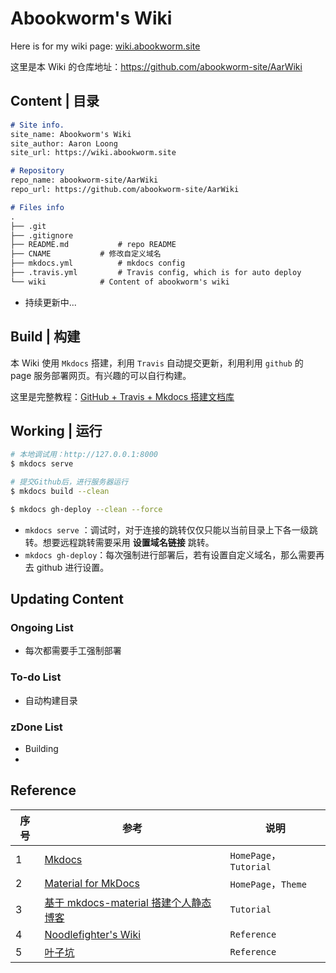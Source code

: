 # Abookworm's Wiki
Here is for my wiki page: [wiki.abookworm.site](https://wiki.abookworm.site)

这里是本 Wiki 的仓库地址：https://github.com/abookworm-site/AarWiki

## Content | 目录



```markdown
# Site info.
site_name: Abookworm's Wiki
site_author: Aaron Loong
site_url: https://wiki.abookworm.site

# Repository
repo_name: abookworm-site/AarWiki
repo_url: https://github.com/abookworm-site/AarWiki

# Files info
.
├── .git
├── .gitignore
├── README.md			# repo README
├── CNAME			# 修改自定义域名
├── mkdocs.yml			# mkdocs config
├── .travis.yml			# Travis config, which is for auto deploy
└── wiki			# Content of abookworm's wiki

```

- 持续更新中...



## Build | 构建

本 Wiki 使用 `Mkdocs` 搭建，利用 `Travis` 自动提交更新，利用利用 `github` 的 page 服务部署网页。有兴趣的可以自行构建。

这里是完整教程：[GitHub + Travis + Mkdocs 搭建文档库](https://learnku.com/articles/32279)



## Working | 运行

```bash
# 本地调试用：http://127.0.0.1:8000
$ mkdocs serve

# 提交Github后，进行服务器运行
$ mkdocs build --clean

$ mkdocs gh-deploy --clean --force
```

- `mkdocs serve` ：调试时，对于连接的跳转仅仅只能以当前目录上下各一级跳转。想要远程跳转需要采用 **设置域名链接** 跳转。
- `mkdocs gh-deploy`：每次强制进行部署后，若有设置自定义域名，那么需要再去 github 进行设置。



## Updating Content

### Ongoing List

- 每次都需要手工强制部署



### To-do List

- 自动构建目录

    

### zDone List

- Building
- 



## Reference

| 序号 | 参考                                                         | 说明                    |
| ---- | ------------------------------------------------------------ | ----------------------- |
| 1    | [Mkdocs](https://www.mkdocs.org)                             | `HomePage`， `Tutorial` |
| 2    | [Material for MkDocs](https://squidfunk.github.io/mkdocs-material/) | `HomePage`，`Theme`     |
| 3    | [基于 mkdocs-material 搭建个人静态博客](https://cyent.github.io/markdown-with-mkdocs-material/) | `Tutorial`              |
| 4    | [Noodlefighter's Wiki](https://wiki.noodlefighter.com)       | `Reference`             |
| 5    | [叶子坑](https://flc.io)                                     | `Reference`             |